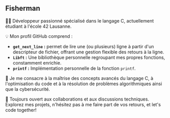 ## Fisherman

👨‍💻 Développeur passionné spécialisé dans le langage C, actuellement étudiant à l'école 42 Lausanne.

💡 Mon profil GitHub comprend :

- **`get_next_line` :** permet de lire une (ou plusieurs) ligne à partir d'un descripteur de fichier, offrant une gestion flexible des retours à la ligne.
- **`Libft` :** Une bibliothèque personnelle regroupant mes propres fonctions, constamment enrichie.
- **`printf` :** Implémentation personnelle de la fonction `printf`.

🚀 Je me consacre à la maîtrise des concepts avancés du langage C, à l'optimisation du code et à la résolution de problèmes algorithmiques ainsi que la cybersécurité.

🔧 Toujours ouvert aux collaborations et aux discussions techniques. Explorez mes projets, n'hésitez pas à me faire part de vos retours, et let's code together!
